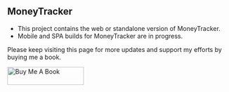 ## MoneyTracker

- This project contains the web or standalone version of MoneyTracker. 
- Mobile and SPA builds for MoneyTracker are in progress. 

Please keep visiting this page for more updates and support my efforts by buying me a book. 

<a href="https://www.buymeacoffee.com/bimalendu" target="_blank"><img src="https://cdn.buymeacoffee.com/buttons/default-orange.png" alt="Buy Me A Book" height="41" width="174"></a>